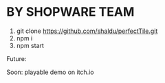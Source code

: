 # BY SHOPWARE TEAM
1. git clone https://github.com/shaldu/perfectTile.git
2. npm i
3. npm start



Future:

Soon:
playable demo on itch.io
